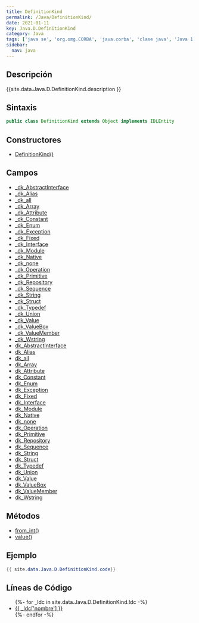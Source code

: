 ```yaml
---
title: DefinitionKind
permalink: /Java/DefinitionKind/
date: 2021-01-11
key: Java.D.DefinitionKind
category: Java
tags: ['java se', 'org.omg.CORBA', 'java.corba', 'clase java', 'Java 1.0']
sidebar: 
  nav: java
---
```


## Descripción
{{site.data.Java.D.DefinitionKind.description }}

## Sintaxis
~~~java
public class DefinitionKind extends Object implements IDLEntity
~~~

## Constructores
* [DefinitionKind()](/Java/DefinitionKind/DefinitionKind/)

## Campos
* [_dk_AbstractInterface](/Java/DefinitionKind/_dk_AbstractInterface/)
* [_dk_Alias](/Java/DefinitionKind/_dk_Alias/)
* [_dk_all](/Java/DefinitionKind/_dk_all/)
* [_dk_Array](/Java/DefinitionKind/_dk_Array/)
* [_dk_Attribute](/Java/DefinitionKind/_dk_Attribute/)
* [_dk_Constant](/Java/DefinitionKind/_dk_Constant/)
* [_dk_Enum](/Java/DefinitionKind/_dk_Enum/)
* [_dk_Exception](/Java/DefinitionKind/_dk_Exception/)
* [_dk_Fixed](/Java/DefinitionKind/_dk_Fixed/)
* [_dk_Interface](/Java/DefinitionKind/_dk_Interface/)
* [_dk_Module](/Java/DefinitionKind/_dk_Module/)
* [_dk_Native](/Java/DefinitionKind/_dk_Native/)
* [_dk_none](/Java/DefinitionKind/_dk_none/)
* [_dk_Operation](/Java/DefinitionKind/_dk_Operation/)
* [_dk_Primitive](/Java/DefinitionKind/_dk_Primitive/)
* [_dk_Repository](/Java/DefinitionKind/_dk_Repository/)
* [_dk_Sequence](/Java/DefinitionKind/_dk_Sequence/)
* [_dk_String](/Java/DefinitionKind/_dk_String/)
* [_dk_Struct](/Java/DefinitionKind/_dk_Struct/)
* [_dk_Typedef](/Java/DefinitionKind/_dk_Typedef/)
* [_dk_Union](/Java/DefinitionKind/_dk_Union/)
* [_dk_Value](/Java/DefinitionKind/_dk_Value/)
* [_dk_ValueBox](/Java/DefinitionKind/_dk_ValueBox/)
* [_dk_ValueMember](/Java/DefinitionKind/_dk_ValueMember/)
* [_dk_Wstring](/Java/DefinitionKind/_dk_Wstring/)
* [dk_AbstractInterface](/Java/DefinitionKind/dk_AbstractInterface/)
* [dk_Alias](/Java/DefinitionKind/dk_Alias/)
* [dk_all](/Java/DefinitionKind/dk_all/)
* [dk_Array](/Java/DefinitionKind/dk_Array/)
* [dk_Attribute](/Java/DefinitionKind/dk_Attribute/)
* [dk_Constant](/Java/DefinitionKind/dk_Constant/)
* [dk_Enum](/Java/DefinitionKind/dk_Enum/)
* [dk_Exception](/Java/DefinitionKind/dk_Exception/)
* [dk_Fixed](/Java/DefinitionKind/dk_Fixed/)
* [dk_Interface](/Java/DefinitionKind/dk_Interface/)
* [dk_Module](/Java/DefinitionKind/dk_Module/)
* [dk_Native](/Java/DefinitionKind/dk_Native/)
* [dk_none](/Java/DefinitionKind/dk_none/)
* [dk_Operation](/Java/DefinitionKind/dk_Operation/)
* [dk_Primitive](/Java/DefinitionKind/dk_Primitive/)
* [dk_Repository](/Java/DefinitionKind/dk_Repository/)
* [dk_Sequence](/Java/DefinitionKind/dk_Sequence/)
* [dk_String](/Java/DefinitionKind/dk_String/)
* [dk_Struct](/Java/DefinitionKind/dk_Struct/)
* [dk_Typedef](/Java/DefinitionKind/dk_Typedef/)
* [dk_Union](/Java/DefinitionKind/dk_Union/)
* [dk_Value](/Java/DefinitionKind/dk_Value/)
* [dk_ValueBox](/Java/DefinitionKind/dk_ValueBox/)
* [dk_ValueMember](/Java/DefinitionKind/dk_ValueMember/)
* [dk_Wstring](/Java/DefinitionKind/dk_Wstring/)

## Métodos
* [from_int()](/Java/DefinitionKind/from_int/)
* [value()](/Java/DefinitionKind/value/)

## Ejemplo
~~~java
{{ site.data.Java.D.DefinitionKind.code}}
~~~

## Líneas de Código
<ul>
{%- for _ldc in site.data.Java.D.DefinitionKind.ldc -%}
   <li>
       <a href="{{_ldc['url'] }}">{{ _ldc['nombre'] }}</a>
   </li>
{%- endfor -%}
</ul>
